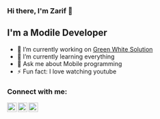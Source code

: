 ### Hi there, I'm Zarif 👋

## I'm a Modile Developer

- 🔭 I’m currently working on [Green White Solution][website]
- 🌱 I’m currently learning everything 
- 💬 Ask me about Mobile programming
- ⚡ Fun fact: I love watching youtube

### Connect with me:

[<img align="left" alt="zarifergashev | YouTube" width="22px" src="https://cdn.jsdelivr.net/npm/simple-icons@v3/icons/youtube.svg" />][youtube]
[<img align="left" alt="zarifergashev | Twitter" width="22px" src="https://cdn.jsdelivr.net/npm/simple-icons@v3/icons/twitter.svg" />][twitter]
[<img align="left" alt="zarifergashev | LinkedIn" width="22px" src="https://cdn.jsdelivr.net/npm/simple-icons@v3/icons/linkedin.svg" />][linkedin]


<br />

[website]: https://smartup.uz/
[twitter]: https://twitter.com/zarifergashev
[youtube]: https://www.youtube.com/channel/UC7jvuR2XWvVUuntO85Jw6-g
[linkedin]: https://www.linkedin.com/in/zarif-ergashev-9028351a3
